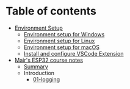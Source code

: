 
# Table of contents

- [Environment Setup]()
  - [Environment setup for Windows](environment-setup/Wndows.md)
  - [Environment setup for Linux](environment-setup/Linux.md)
  -  [Environment setup for macOS](environment-setup/macOS.md)
  -  [Install and configure VSCode Extension](environment-setup/VSCode)
- [Mair's ESP32 course notes]()
  - [Summary](mairs-course/README.md)
  - Introduction
    - [01-logging](mairs-course/01-logging.md)
   